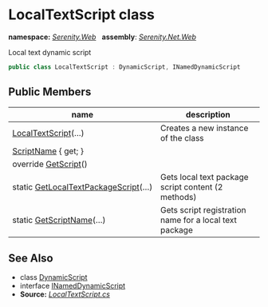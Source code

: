 # LocalTextScript class
**namespace:** *[Serenity.Web](../README.md#serenity.web-namespace)*   **assembly**: *[Serenity.Net.Web](../README.md)*

Local text dynamic script

```csharp
public class LocalTextScript : DynamicScript, INamedDynamicScript
```

## Public Members

| name | description |
| --- | --- |
| [LocalTextScript](LocalTextScript/LocalTextScript.md)(…) | Creates a new instance of the class |
| [ScriptName](LocalTextScript/ScriptName.md) { get; } |  |
| override [GetScript](LocalTextScript/GetScript.md)() |  |
| static [GetLocalTextPackageScript](LocalTextScript/GetLocalTextPackageScript.md)(…) | Gets local text package script content (2 methods) |
| static [GetScriptName](LocalTextScript/GetScriptName.md)(…) | Gets script registration name for a local text package |

## See Also

* class [DynamicScript](DynamicScript.md)
* interface [INamedDynamicScript](INamedDynamicScript.md)
* **Source:** *[LocalTextScript.cs](https://github.com/serenity-is/Serenity/blob/master/src/Serenity.Net.Web/DynamicScript/DynamicScriptTypes/LocalTextScript.cs)*